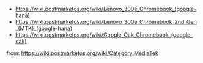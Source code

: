 - https://wiki.postmarketos.org/wiki/Lenovo_300e_Chromebook_(google-hana)
- https://wiki.postmarketos.org/wiki/Lenovo_300e_Chromebook_2nd_Gen_(MTK)_(google-hana)
- https://wiki.postmarketos.org/wiki/Google_Oak_Chromebook_(google-oak)

from: https://wiki.postmarketos.org/wiki/Category:MediaTek
